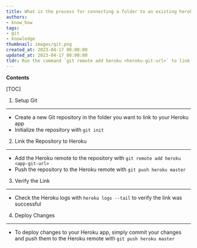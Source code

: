 ```yaml
---
title: What is the process for connecting a folder to an existing heroku app?
authors:
- know_how
tags:
- git
- knowledge
thumbnail: images/git.png
created_at: 2023-04-17 00:00:00
updated_at: 2023-04-17 00:00:00
tldr: Run the command `git remote add heroku <heroku-git-url>` to link the folder with the existing Heroku app.
---
```


**Contents**

[TOC]

1. Setup Git
----------------
* Create a new Git repository in the folder you want to link to your Heroku app
* Initialize the repository with `git init`

2. Link the Repository to Heroku
----------------
* Add the Heroku remote to the repository with `git remote add heroku <app-git-url>`
* Push the repository to the Heroku remote with `git push heroku master`

3. Verify the Link
----------------
* Check the Heroku logs with `heroku logs --tail` to verify the link was successful

4. Deploy Changes
----------------
* To deploy changes to your Heroku app, simply commit your changes and push them to the Heroku remote with `git push heroku master`
